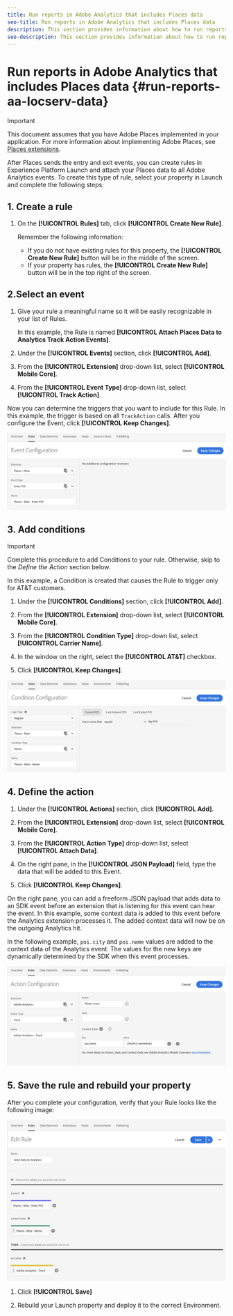 ```yaml
---
title: Run reports in Adobe Analytics that includes Places data
seo-title: Run reports in Adobe Analytics that includes Places data
description: This section provides information about how to run reports in Analytics that includes Places data.
seo-description: This section provides information about how to run reports in Analytics that includes Places data.
---
```


# Run reports in Adobe Analytics that includes Places data {#run-reports-aa-locserv-data}

>[!IMPORTANT]
>
>This document assumes that you have Adobe Places implemented in your application. For more information about implementing Adobe Places, see [Places extensions](/help/places-ext-aep-sdks/places-extension/places-extension.md).

After Places sends the entry and exit events, you can create rules in Experience Platform Launch and attach your Places data to all Adobe Analytics events. To create this type of rule, select your property in Launch and complete the following steps:

## 1. Create a rule

1. On the **[!UICONTROL Rules]** tab, click **[!UICONTROL Create New Rule]**.

    Remember the following information:
    * If you do not have existing rules for this property, the **[!UICONTROL Create New Rule]** button will be in the middle of the screen.
    * If your property has rules, the **[!UICONTROL Create New Rule]** button will be in the top right of the screen.

## 2.Select an event

1. Give your rule a meaningful name so it will be easily recognizable in your list of Rules. 

    In this example, the Rule is named **[!UICONTROL Attach Places Data to Analytics Track Action Events]**.

1. Under the **[!UICONTROL Events]** section, click **[!UICONTROL Add]**.

1. From the **[!UICONTROL Extension]** drop-down list, select **[!UICONTROL Mobile Core]**.

1. From the **[!UICONTROL Event Type]** drop-down list, select **[!UICONTROL Track Action]**.

Now you can determine the triggers that you want to include for this Rule. In this example, the trigger is based on all `TrackAction` calls. After you configure the Event, click **[!UICONTROL Keep Changes]**.

!["create an event"](/help/assets/pt-selectEvent.png)


## 3. Add conditions

>[!IMPORTANT]
>
>Complete this procedure to add Conditions to your rule. Otherwise, skip to the *Define the Action* section below.

In this example, a Condition is created that causes the Rule to trigger only for AT&T customers.

1. Under the **[!UICONTROL Conditions]** section, click **[!UICONTROL Add]**.

1. From the **[!UICONTROL Extension]** drop-down list, select **[!UICONTORL Mobile Core]**.

1. From the **[!UICONTROL Condition Type]** drop-down list, select **[!UICONTROL Carrier Name]**.

1. In the window on the right, select the **[!UICONTROL AT&T]** checkbox.

1. Click **[!UICONTROL Keep Changes]**.

!["create a condition"](/help/assets/pt-setCondition.png)

## 4. Define the action

1. Under the **[!UICONTROL Actions]** section, click **[!UICONTROL Add]**.

1. From the **[!UICONTROL Extension]** drop-down list, select **[!UICONTROL Mobile Core]**.  

1. From the **[!UICONTROL Action Type]** drop-down list, select **[!UICONTROL Attach Data]**.

1. On the right pane, in the **[!UICONTROL JSON Payload]** field, type the data that will be added to this Event.

1. Click **[!UICONTROL Keep Changes]**.

On the right pane, you can add a freeform JSON payload that adds data to an SDK event before an extension that is listening for this event can hear the event. In this example, some context data is added to this event before the Analytics extension processes it. The added context data will now be on the outgoing Analytics hit.

In the following example, `poi.city` and `poi.name` values are added to the context data of the Analytics event. The values for the new keys are dynamically determined by the SDK when this event processes.

!["create an action"](/help/assets/pt-setAction.png)

## 5. Save the rule and rebuild your property

After you complete your configuration, verify that your Rule looks like the following image:

!["the rule is complete."](/help/assets/pt-ruleComplete.png)

1. Click **[!UICONTROL Save]**

1. Rebuild your Launch property and deploy it to the correct Environment.
